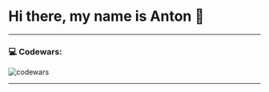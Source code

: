 # Hi there, my name is Anton 👋

---

### 💻 Codewars:

![codewars](https://www.codewars.com/users/TieR8/badges/large)

---

<!--
**TieR89/tier89** is a ✨ _special_ ✨ repository because its `README.md` (this file) appears on your GitHub profile.

Here are some ideas to get you started:

- 🔭 I’m currently working on ...
- 🌱 I’m currently learning ...
- 👯 I’m looking to collaborate on ...
- 🤔 I’m looking for help with ...
- 💬 Ask me about ...
- 📫 How to reach me: ...
- 😄 Pronouns: ...
- ⚡ Fun fact: ...
-->
